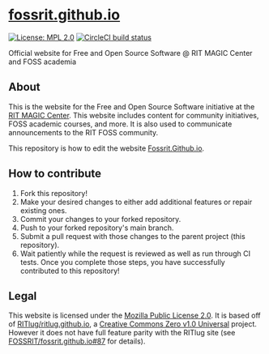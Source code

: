 [fossrit.github.io](https://fossrit.github.io)
==============================================

[![License: MPL 2.0](https://img.shields.io/badge/License-MPL%202.0-brightgreen.svg)](https://opensource.org/licenses/MPL-2.0)
[![CircleCI build status](https://circleci.com/gh/FOSSRIT/fossrit.github.io/tree/main.svg?style=shield)](https://circleci.com/gh/FOSSRIT/fossrit.github.io/tree/main)

Official website for Free and Open Source Software @ RIT MAGIC Center and FOSS academia


## About

This is the website for the Free and Open Source Software initiative at the [RIT MAGIC Center](https://www.rit.edu/magic/ "RIT MAGIC Center - website").
This website includes content for community initiatives, FOSS academic courses, and more.
It is also used to communicate announcements to the RIT FOSS community.

This repository is how to edit the website [Fossrit.Github.io](https://fossrit.github.io/).


## How to contribute

1. Fork this repository!
2. Make your desired changes to either add additional features or repair existing ones.
3. Commit your changes to your forked repository.
4. Push to your forked repository's main branch.
5. Submit a pull request with those changes to the parent project (this repository).
6. Wait patiently while the request is reviewed as well as run through CI tests.
Once you complete those steps, you have successfully contributed to this repository!


## Legal

This website is licensed under the [Mozilla Public License 2.0](https://www.mozilla.org/en-US/MPL/).
It is based off of [RITlug/ritlug.github.io](https://github.com/RITlug/ritlug.github.io), a [Creative Commons Zero v1.0 Universal](https://github.com/RITlug/ritlug.github.io/blob/fe94d190d92ae3d13bbc743f81eab2d004ba5f16/LICENSE) project.
However it does not have full feature parity with the RITlug site (see [FOSSRIT/fossrit.github.io#87](https://github.com/FOSSRIT/fossrit.github.io/issues/87 "Differences between RITlug and FOSS@MAGIC website") for details).
